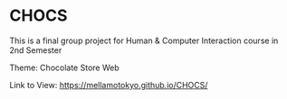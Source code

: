 # CHOCS

This is a final group project for Human & Computer Interaction course in 2nd Semester

Theme: Chocolate Store Web

Link to View: https://mellamotokyo.github.io/CHOCS/
